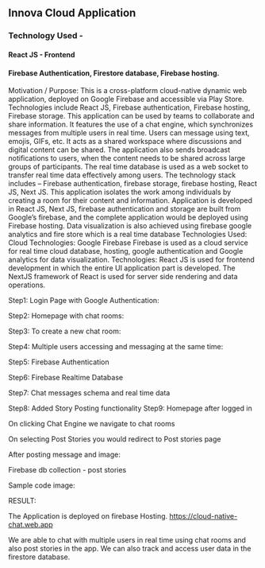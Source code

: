 ## Innova Cloud Application

### Technology Used -

#### React JS - Frontend

#### Firebase Authentication, Firestore database, Firebase hosting.

Motivation / Purpose:
This is a cross-platform cloud-native dynamic web application, deployed on Google Firebase and accessible via Play Store. Technologies include React JS, Firebase authentication, Firebase hosting, Firebase storage.
This application can be used by teams to collaborate and share information. It features the use of a chat engine, which synchronizes messages from multiple users in real time. Users can message using text, emojis, GIFs, etc. It acts as a shared workspace where discussions and digital content can be shared. The application also sends broadcast notifications to users, when the content needs to be shared across large groups of participants. The real time database is used as a web socket to transfer real time data effectively among users.
The technology stack includes – Firebase authentication, firebase storage, firebase hosting, React JS, Next JS. This application isolates the work among individuals by creating a room for their content and information. Application is developed in React JS, Next JS, firebase authentication and storage are built from Google’s firebase, and the complete application would be deployed using Firebase hosting. Data visualization is also achieved using firebase google analytics and fire store which is a real time database
Technologies Used:
Cloud Technologies: Google Firebase
Firebase is used as a cloud service for real time cloud database, hosting, google authentication and Google analytics for data visualization.
Technologies: React JS is used for frontend development in which the entire UI application part is developed. The NextJS framework of React is used for server side rendering and data operations.

Step1: Login Page with Google Authentication:

Step2: Homepage with chat rooms:

Step3: To create a new chat room:


Step4: Multiple users accessing and messaging at the same time:


Step5: Firebase Authentication


Step6: Firebase Realtime Database


Step7: Chat messages schema and real time data




Step8: Added Story Posting functionality
Step9: Homepage after logged in


On clicking Chat Engine we navigate to chat rooms



On selecting Post Stories you would redirect to Post stories page



After posting message and image:


Firebase db collection - post stories

Sample code image:


RESULT:

The Application is deployed on firebase Hosting. 
https://cloud-native-chat.web.app

We are able to chat with multiple users in real time using chat rooms and also post stories in the app. We can also track and access user data in the firestore database.

